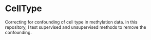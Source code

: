 # CellType
Correcting for confounding of cell type in methylation data. In this repository, I
test supervised and unsupervised methods to remove the confounding.
